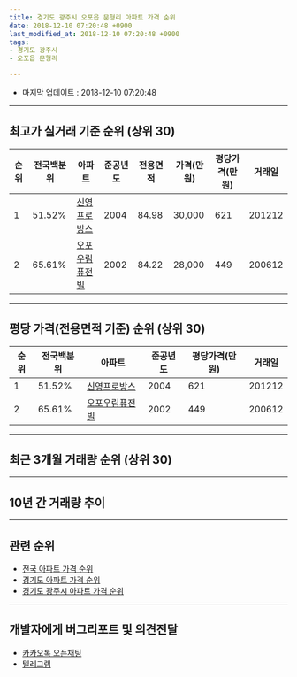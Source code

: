 ```yaml
---
title: 경기도 광주시 오포읍 문형리 아파트 가격 순위
date: 2018-12-10 07:20:48 +0900
last_modified_at: 2018-12-10 07:20:48 +0900
tags:
- 경기도 광주시
- 오포읍 문형리

---
```


* 마지막 업데이트 : 2018-12-10 07:20:48

---

## 최고가 실거래 기준 순위 (상위 30)


|순위|전국백분위|아파트|준공년도|전용면적|가격(만원)|평당가격(만원)|거래일|
|---|---|---|---|---|---|---|---|
|1|51.52%|[신영프로방스](https://search.naver.com/search.naver?query=%EA%B2%BD%EA%B8%B0%EB%8F%84+%EA%B4%91%EC%A3%BC%EC%8B%9C+%EC%98%A4%ED%8F%AC%EC%9D%8D+%EB%AC%B8%ED%98%95%EB%A6%AC+%EC%8B%A0%EC%98%81%ED%94%84%EB%A1%9C%EB%B0%A9%EC%8A%A4)|2004|84.98|30,000|621|201212|
|2|65.61%|[오포우림퓨전빌](https://search.naver.com/search.naver?query=%EA%B2%BD%EA%B8%B0%EB%8F%84+%EA%B4%91%EC%A3%BC%EC%8B%9C+%EC%98%A4%ED%8F%AC%EC%9D%8D+%EB%AC%B8%ED%98%95%EB%A6%AC+%EC%98%A4%ED%8F%AC%EC%9A%B0%EB%A6%BC%ED%93%A8%EC%A0%84%EB%B9%8C)|2002|84.22|28,000|449|200612|


---

## 평당 가격(전용면적 기준) 순위 (상위 30)


|순위|전국백분위|아파트|준공년도|평당가격(만원)|거래일|
|---|---|---|---|---|---|
|1|51.52%|[신영프로방스](https://search.naver.com/search.naver?query=%EA%B2%BD%EA%B8%B0%EB%8F%84+%EA%B4%91%EC%A3%BC%EC%8B%9C+%EC%98%A4%ED%8F%AC%EC%9D%8D+%EB%AC%B8%ED%98%95%EB%A6%AC+%EC%8B%A0%EC%98%81%ED%94%84%EB%A1%9C%EB%B0%A9%EC%8A%A4)|2004|621|201212|
|2|65.61%|[오포우림퓨전빌](https://search.naver.com/search.naver?query=%EA%B2%BD%EA%B8%B0%EB%8F%84+%EA%B4%91%EC%A3%BC%EC%8B%9C+%EC%98%A4%ED%8F%AC%EC%9D%8D+%EB%AC%B8%ED%98%95%EB%A6%AC+%EC%98%A4%ED%8F%AC%EC%9A%B0%EB%A6%BC%ED%93%A8%EC%A0%84%EB%B9%8C)|2002|449|200612|


---

## 최근 3개월 거래량 순위 (상위 30)


<div style="width:100%;">
    <canvas id="deal_count_ranking" height="250"></canvas>
</div>


<script>
new Chart(document.getElementById("deal_count_ranking"), {
    type: 'horizontalBar',
    data: {
        labels: ['신영프로방스', '오포우림퓨전빌'],
        datasets: [{
            label: '실거래 수',
            data: [3, 3],
            borderColor: "rgba(255, 0, 128, 1)",
            backgroundColor: "rgba(255, 0, 128, 0.5)",
            fill: false,
        }]
    },
    options: {
        responsive: true,
        title: {
            display: true,
            text: '최근 3개월 거래량 순위'
        },
        tooltips: {
            mode: 'index',
            intersect: false,
            callbacks: {
                title: function(tooltipItems, data) {
                    return "실거래 수:";
                },
                label: function(tooltipItem, data) {
                    return data.labels[tooltipItem.index] + ": " + tooltipItem.xLabel;
                }
            }
        },
        hover: {
            mode: 'nearest',
            intersect: true
        },
        scales: {
            xAxes: [{
                display: true,
                scaleLabel: {
                    display: true,
                    labelString: '실거래 수'
                },
                ticks: {
                    suggestedMin: 0,
                }
            }],
            yAxes: [{
                display: true,
                ticks: {
                    autoSkip: false,
                    callback: function(value, index, values) {
                        if (value.length > 15)
                            return value.substr(0, 13) + "...";
                        else
                            return value;
                    }
                },
                scaleLabel: {
                    display: false,
                }
            }]
        }
    }
});

</script>


---

## 10년 간 거래량 추이


<div style="width:100%;">
    <canvas id="deal_progress" height="250"></canvas>
</div>

<script>
new Chart(document.getElementById("deal_progress"), {
    type: 'line',
    data: {
        labels: ['200812','200901','200902','200903','200904','200905','200906','200907','200908','200909','200910','200911','200912','201001','201002','201003','201004','201005','201006','201007','201008','201009','201010','201011','201012','201101','201102','201103','201104','201105','201106','201107','201108','201109','201110','201111','201112','201201','201202','201203','201204','201205','201206','201207','201208','201209','201210','201211','201212','201301','201302','201303','201304','201305','201306','201307','201308','201309','201310','201311','201312','201401','201402','201403','201404','201405','201406','201407','201408','201409','201410','201411','201412','201501','201502','201503','201504','201505','201506','201507','201508','201509','201510','201511','201512','201601','201602','201603','201604','201605','201606','201607','201608','201609','201610','201611','201612','201701','201702','201703','201704','201705','201706','201707','201708','201709','201710','201711','201712','201801','201802','201803','201804','201805','201806','201807','201808','201809','201810','201811','201812'],
        datasets: [{
            label: '실거래 수',
            pointRadius: 1,
            data: [2, 3, 9, 5, 4, 6, 5, 0, 7, 8, 4, 3, 3, 2, 7, 1, 3, 3, 1, 3, 4, 9, 6, 5, 2, 7, 3, 8, 5, 0, 2, 3, 9, 6, 5, 2, 8, 3, 4, 9, 3, 4, 4, 2, 1, 1, 3, 2, 6, 4, 5, 4, 3, 3, 7, 4, 6, 5, 3, 9, 4, 3, 2, 5, 6, 7, 5, 4, 7, 5, 8, 5, 9, 4, 5, 7, 11, 10, 13, 12, 4, 10, 6, 8, 11, 3, 7, 5, 7, 3, 7, 5, 8, 6, 4, 0, 2, 0, 3, 4, 2, 4, 3, 2, 2, 2, 3, 1, 1, 3, 6, 2, 2, 4, 3, 6, 2, 2, 5, 1, 0],
            borderColor: "rgba(255, 201, 14, 1)",
            backgroundColor: "rgba(255, 201, 14, 0.5)",
            fill: true,
        }]
    },
    options: {
        responsive: true,
        title: {
            display: true,
            text: '10년간 거래량 추이'
        },
        tooltips: {
            mode: 'index',
            intersect: false,
        },
        hover: {
            mode: 'nearest',
            intersect: true
        },
        scales: {
            xAxes: [{
                display: true,
                scaleLabel: {
                    display: true,
                    labelString: '년/월'
                }
            }],
            yAxes: [{
                display: true,
                ticks: {
                    suggestedMin: 0,
                },
                scaleLabel: {
                    display: true,
                    labelString: '실거래 수'
                }
            }]
        }
    }
});

</script>


---

## 관련 순위

- [전국 아파트 가격 순위](https://inasie.github.io/apt-ranking/전국)
- [경기도 아파트 가격 순위](https://inasie.github.io/apt-ranking/경기도)
- [경기도 광주시 아파트 가격 순위](https://inasie.github.io/apt-ranking/경기도-광주시)


---

## 개발자에게 버그리포트 및 의견전달

- [카카오톡 오픈채팅](https://open.kakao.com/o/gLJUAP4)
- [텔레그램](https://t.me/inasie)

